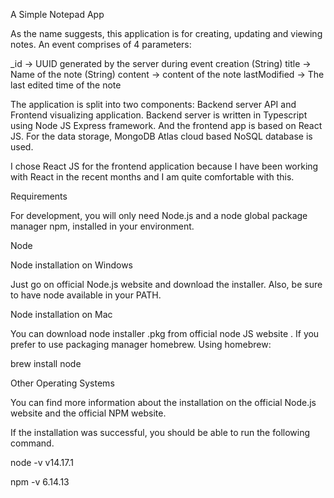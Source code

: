 A Simple Notepad App 

As the name suggests, this application is for creating, updating and viewing notes. An event comprises of 4 parameters:

_id → UUID generated by the server during event creation (String)
title → Name of the note (String)
content → content of the note
lastModified → The last edited time of the note 


The application is split into two components: Backend server API and Frontend visualizing application. Backend server is written in Typescript using Node JS Express framework. And the frontend app is based on React JS. For the data storage, MongoDB Atlas cloud based NoSQL database is used.

I chose React JS for the frontend application because I have been working with React in the recent months and I am quite comfortable with this.

Requirements

For development, you will only need Node.js and a node global package manager npm, installed in your environment.

Node

Node installation on Windows

Just go on official Node.js website and download the installer. Also, be sure to have node available in your PATH.

Node installation on Mac

You can download node installer .pkg from official node JS website .
If you prefer to use packaging manager homebrew. Using homebrew:

brew install node

Other Operating Systems

You can find more information about the installation on the official Node.js website and the official NPM website.

If the installation was successful, you should be able to run the following command.

  node -v
  v14.17.1

  npm -v
  6.14.13

